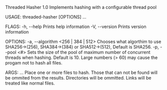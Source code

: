 Threaded Hasher 1.0
Implements hashing with a configurable thread pool

USAGE:
    threaded-hasher [OPTIONS] <files>...

FLAGS:
    -h, --help       Prints help information
    -V, --version    Prints version information

OPTIONS:
    -a, --algorithm <256 | 384 | 512>    Chooses what algorthim to use SHA256->(256), SHA384->(384) or SHA512->(512),
                                         Default is SHA256.
    -p, --pool <#>                       Sets the size of the pool of maximum number of concurrent threads when hashing.
                                         Default is 10. Large numbers (> 60) may cause the progam not to hash all files.

ARGS:
    <files>...    Place one or more files to hash. Those that can not be found will be ommited from the results.
                  Directories will be ommitted. Links will be treated like normal files.
